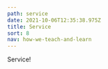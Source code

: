 ```yaml
---
path: service
date: 2021-10-06T12:35:38.975Z
title: Service
sort: 8
nav: how-we-teach-and-learn
---
```


Service!
